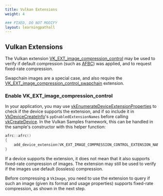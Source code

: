 ```yaml
---
title: Vulkan Extensions
weight: 4

### FIXED, DO NOT MODIFY
layout: learningpathall
---
```


## Vulkan Extensions

The Vulkan extension [VK_EXT_image_compression_control](https://docs.vulkan.org/spec/latest/appendices/extensions.html#VK_EXT_image_compression_control) may be used to verify if default compression (such as [AFBC](https://developer.arm.com/documentation/101897/latest/Buffers-and-textures/AFBC-textures-for-Vulkan?lang=en)) was applied, and to request fixed-rate compression.

Swapchain images are a special case, and also require the [VK_EXT_image_compression_control_swapchain](https://docs.vulkan.org/spec/latest/appendices/extensions.html#VK_EXT_image_compression_control_swapchain) extension.

### Enable VK_EXT_image_compression_control

In your application, you may use [vkEnumerateDeviceExtensionProperties](https://registry.khronos.org/vulkan/specs/1.3-extensions/man/html/vkEnumerateDeviceExtensionProperties.html) to check if the device supports the extension, and if so include it in [VkDeviceCreateInfo](https://registry.khronos.org/vulkan/specs/1.3-extensions/man/html/VkDeviceCreateInfo.html)'s `ppEnabledExtensionNames` before calling [vkCreateDevice](https://registry.khronos.org/vulkan/specs/1.3-extensions/man/html/vkCreateDevice.html).
In the Vulkan Samples framework, this can be handled in the sample's constructor with this helper function:

```C
afrc::afrc()
{
	add_device_extension(VK_EXT_IMAGE_COMPRESSION_CONTROL_EXTENSION_NAME);
}
```

If a device supports the extension, it does not mean that it also supports fixed-rate compression of images.
The extension may still be used to verify if the images use default (lossless) compression.

Before compressing a `VkImage`, you need to use the extension to query if such an image (given its format and usage properties) supports fixed-rate compression, as shown in the next step.

